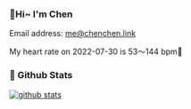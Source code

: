 ### 👋Hi~ I'm Chen

Email address: me@chenchen.link

My heart rate on 2022-07-30 is 53～144 bpm💖

### 🧐 Github Stats
[![github stats](https://github-readme-stats.vercel.app/api?username=z1cheng&show_icons=true&theme=default)](https://github.com/anuraghazra/github-readme-stats)

